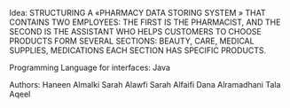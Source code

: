 Idea:
 STRUCTURING A «PHARMACY DATA STORING SYSTEM »
 THAT CONTAINS TWO EMPLOYEES: THE FIRST IS THE
 PHARMACIST, AND THE SECOND IS THE ASSISTANT WHO
 HELPS CUSTOMERS TO CHOOSE PRODUCTS FORM
 SEVERAL SECTIONS: BEAUTY, CARE, MEDICAL SUPPLIES,
 MEDICATIONS EACH SECTION HAS SPECIFIC PRODUCTS.

Programming Language for interfaces:
Java

Authors:
Haneen Almalki
Sarah Alawfi
Sarah Alfaifi
Dana Alramadhani
Tala Aqeel
